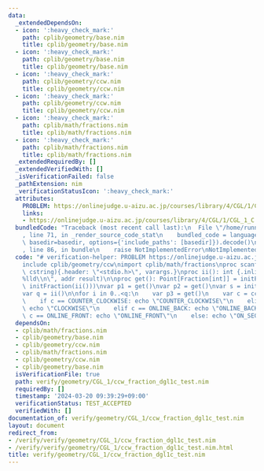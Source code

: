 ```yaml
---
data:
  _extendedDependsOn:
  - icon: ':heavy_check_mark:'
    path: cplib/geometry/base.nim
    title: cplib/geometry/base.nim
  - icon: ':heavy_check_mark:'
    path: cplib/geometry/base.nim
    title: cplib/geometry/base.nim
  - icon: ':heavy_check_mark:'
    path: cplib/geometry/ccw.nim
    title: cplib/geometry/ccw.nim
  - icon: ':heavy_check_mark:'
    path: cplib/geometry/ccw.nim
    title: cplib/geometry/ccw.nim
  - icon: ':heavy_check_mark:'
    path: cplib/math/fractions.nim
    title: cplib/math/fractions.nim
  - icon: ':heavy_check_mark:'
    path: cplib/math/fractions.nim
    title: cplib/math/fractions.nim
  _extendedRequiredBy: []
  _extendedVerifiedWith: []
  _isVerificationFailed: false
  _pathExtension: nim
  _verificationStatusIcon: ':heavy_check_mark:'
  attributes:
    PROBLEM: https://onlinejudge.u-aizu.ac.jp/courses/library/4/CGL/1/CGL_1_C
    links:
    - https://onlinejudge.u-aizu.ac.jp/courses/library/4/CGL/1/CGL_1_C
  bundledCode: "Traceback (most recent call last):\n  File \"/home/runner/.local/lib/python3.10/site-packages/onlinejudge_verify/documentation/build.py\"\
    , line 71, in _render_source_code_stat\n    bundled_code = language.bundle(stat.path,\
    \ basedir=basedir, options={'include_paths': [basedir]}).decode()\n  File \"/home/runner/.local/lib/python3.10/site-packages/onlinejudge_verify/languages/nim.py\"\
    , line 86, in bundle\n    raise NotImplementedError\nNotImplementedError\n"
  code: "# verification-helper: PROBLEM https://onlinejudge.u-aizu.ac.jp/courses/library/4/CGL/1/CGL_1_C\n\
    include cplib/geometry/ccw\nimport cplib/math/fractions\nproc scanf(formatstr:\
    \ cstring){.header: \"<stdio.h>\", varargs.}\nproc ii(): int {.inline.} = scanf(\"\
    %lld\\n\", addr result)\n\nproc get(): Point[Fraction[int]] = initPoint(initFraction(ii()),\
    \ initFraction(ii()))\nvar p1 = get()\nvar p2 = get()\nvar s = initLine(p1, p2)\n\
    var q = ii()\n\nfor i in 0..<q:\n    var p3 = get()\n    var c = ccw(s, p3)\n\
    \    if c == COUNTER_CLOCKWISE: echo \"COUNTER_CLOCKWISE\"\n    elif c == CLOCKWISE:\
    \ echo \"CLOCKWISE\"\n    elif c == ONLINE_BACK: echo \"ONLINE_BACK\"\n    elif\
    \ c == ONLINE_FRONT: echo \"ONLINE_FRONT\"\n    else: echo \"ON_SEGMENT\"\n"
  dependsOn:
  - cplib/math/fractions.nim
  - cplib/geometry/base.nim
  - cplib/geometry/ccw.nim
  - cplib/math/fractions.nim
  - cplib/geometry/ccw.nim
  - cplib/geometry/base.nim
  isVerificationFile: true
  path: verify/geometry/CGL_1/ccw_fraction_dgl1c_test.nim
  requiredBy: []
  timestamp: '2024-03-20 09:39:29+09:00'
  verificationStatus: TEST_ACCEPTED
  verifiedWith: []
documentation_of: verify/geometry/CGL_1/ccw_fraction_dgl1c_test.nim
layout: document
redirect_from:
- /verify/verify/geometry/CGL_1/ccw_fraction_dgl1c_test.nim
- /verify/verify/geometry/CGL_1/ccw_fraction_dgl1c_test.nim.html
title: verify/geometry/CGL_1/ccw_fraction_dgl1c_test.nim
---
```

